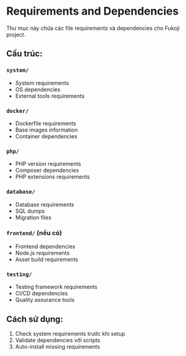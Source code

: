 # Requirements and Dependencies

Thư mục này chứa các file requirements và dependencies cho Fukoji project.

## Cấu trúc:

### `system/`
- System requirements
- OS dependencies
- External tools requirements

### `docker/`
- Dockerfile requirements
- Base images information
- Container dependencies

### `php/`
- PHP version requirements
- Composer dependencies
- PHP extensions requirements

### `database/`
- Database requirements
- SQL dumps
- Migration files

### `frontend/` (nếu có)
- Frontend dependencies
- Node.js requirements
- Asset build requirements

### `testing/`
- Testing framework requirements
- CI/CD dependencies
- Quality assurance tools

## Cách sử dụng:
1. Check system requirements trước khi setup
2. Validate dependencies với scripts
3. Auto-install missing requirements
